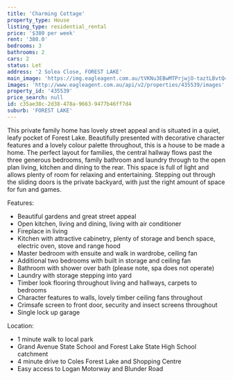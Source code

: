 ```yaml
---
title: 'Charming Cottage'
property_type: House
listing_type: residential_rental
price: '$380 per week'
rent: '380.0'
bedrooms: 3
bathrooms: 2
cars: 2
status: Let
address: '2 Solea Close, FOREST LAKE'
main_image: 'https://img.eagleagent.com.au/tVKNu3EBwMTPrjwjO-taztLBvtQ=/1280x854/smart/https://s3-us-west-2.amazonaws.com/eagleagent-orig/images/6825386/424539694-image-M.jpg'
images: 'http://www.eagleagent.com.au/api/v2/properties/435539/images'
property_id: '435539'
price_search: null
id: c35ae38c-2d38-478a-9663-9477b46ff7d4
suburb: 'FOREST LAKE'
---
```

This private family home has lovely street appeal and is situated in a quiet, leafy pocket of Forest Lake. Beautifully presented with decorative character features and a lovely colour palette throughout, this is a house to be made a home. The perfect layout for families, the central hallway flows past the three generous bedrooms, family bathroom and laundry through to the open plan living, kitchen and dining to the rear. This space is full of light and allows plenty of room for relaxing and entertaining. Stepping out through the sliding doors is the private backyard, with just the right amount of space for fun and games.

Features:

*  Beautiful gardens and great street appeal
*  Open kitchen, living and dining, living with air conditioner
*  Fireplace in living
*  Kitchen with attractive cabinetry, plenty of storage and bench space, electric oven, stove and range hood
*  Master bedroom with ensuite and walk in wardrobe, ceiling fan
*  Additional two bedrooms with built in storage and ceiling fan
*  Bathroom with shower over bath (please note, spa does not operate)
*  Laundry with storage stepping into yard
*  Timber look flooring throughout living and hallways, carpets to bedrooms
*  Character features to walls, lovely timber ceiling fans throughout
*  Crimsafe screen to front door, security and insect screens throughout
*  Single lock up garage

Location:

*  1 minute walk to local park
*  Grand Avenue State School and Forest Lake State High School catchment
*  4 minute drive to Coles Forest Lake and Shopping Centre
*  Easy access to Logan Motorway and Blunder Road